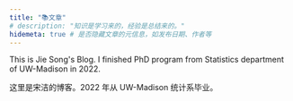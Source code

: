 ```yaml
---
title: "📚文章"
# description: "知识是学习来的，经验是总结来的。"
hidemeta: true # 是否隐藏文章的元信息，如发布日期、作者等
---
```

This is Jie Song's Blog. I finished PhD program from Statistics department of UW-Madison in 2022.

这里是宋洁的博客。2022 年从 UW-Madison 统计系毕业。
